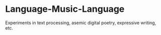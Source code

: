 # Language-Music-Language
Experiments in text processing, asemic digital poetry, expressive writing, etc.
